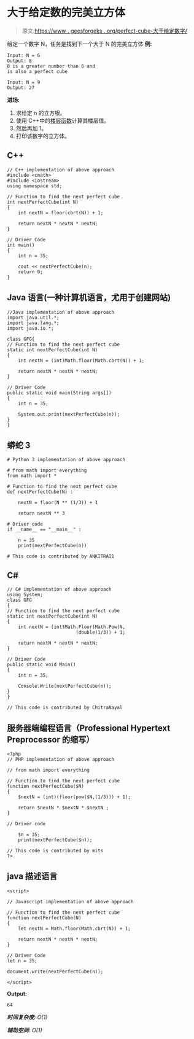 # 大于给定数的完美立方体

> 原文:[https://www . geesforgeks . org/perfect-cube-大于给定数字/](https://www.geeksforgeeks.org/perfect-cube-greater-than-a-given-number/)

给定一个数字 N，任务是找到下一个大于 N 的完美立方体
**例:**

```
Input: N = 6
Output: 8
8 is a greater number than 6 and
is also a perfect cube

Input: N = 9
Output: 27
```

**进场:**

1.  求给定 n 的立方根。
2.  使用 C++中的[楼层函数](https://www.geeksforgeeks.org/ceil-floor-functions-cpp/)计算其楼层值。
3.  然后再加 1。
4.  打印该数字的立方体。

## C++

```
// C++ implementation of above approach
#include <cmath>
#include <iostream>
using namespace std;

// Function to find the next perfect cube
int nextPerfectCube(int N)
{
    int nextN = floor(cbrt(N)) + 1;

    return nextN * nextN * nextN;
}

// Driver Code
int main()
{
    int n = 35;

    cout << nextPerfectCube(n);
    return 0;
}
```

## Java 语言(一种计算机语言，尤用于创建网站)

```
//Java implementation of above approach
import java.util.*;
import java.lang.*;
import java.io.*;

class GFG{
// Function to find the next perfect cube
static int nextPerfectCube(int N)
{
    int nextN = (int)Math.floor(Math.cbrt(N)) + 1;

    return nextN * nextN * nextN;
}

// Driver Code
public static void main(String args[])
{
    int n = 35;

    System.out.print(nextPerfectCube(n));
}
}
```

## 蟒蛇 3

```
# Python 3 implementation of above approach

# from math import everything
from math import *

# Function to find the next perfect cube
def nextPerfectCube(N) :

    nextN = floor(N ** (1/3)) + 1

    return nextN ** 3

# Driver code    
if __name__ == "__main__" :

    n = 35
    print(nextPerfectCube(n))

# This code is contributed by ANKITRAI1
```

## C#

```
// C# implementation of above approach
using System;
class GFG
{
// Function to find the next perfect cube
static int nextPerfectCube(int N)
{
    int nextN = (int)Math.Floor(Math.Pow(N,
                         (double)1/3)) + 1;

    return nextN * nextN * nextN;
}

// Driver Code
public static void Main()
{
    int n = 35;

    Console.Write(nextPerfectCube(n));
}
}

// This code is contributed by ChitraNayal
```

## 服务器端编程语言（Professional Hypertext Preprocessor 的缩写）

```
<?php
// PHP implementation of above approach

// from math import everything

// Function to find the next perfect cube
function nextPerfectCube($N)
{
    $nextN = (int)(floor(pow($N,(1/3))) + 1);

    return $nextN * $nextN * $nextN ;
}

// Driver code    

    $n = 35;
    print(nextPerfectCube($n));

// This code is contributed by mits
?>
```

## java 描述语言

```
<script>

// Javascript implementation of above approach

// Function to find the next perfect cube
function nextPerfectCube(N)
{
    let nextN = Math.floor(Math.cbrt(N)) + 1;

    return nextN * nextN * nextN;
}

// Driver Code
let n = 35;

document.write(nextPerfectCube(n));

</script>
```

**Output:** 

```
64
```

***时间复杂度:** O(1)*

***辅助空间:** O(1)*